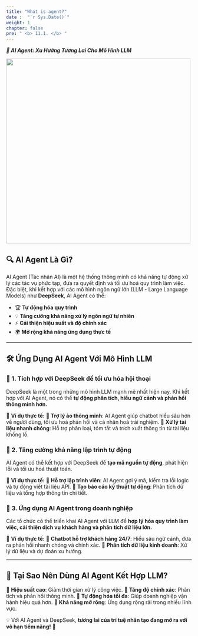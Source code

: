 ```yaml
---
title: "What is agent?"
date :  "`r Sys.Date()`" 
weight: 1
chapter: false
pre: " <b> 11.1. </b> "
---
```



**_🤖 AI Agent: Xu Hướng Tương Lai Cho Mô Hình LLM_**

<img src="https://i.ytimg.com/vi/XVO3zsHdvio/maxresdefault.jpg" width="500"/>

## 🔍 AI Agent Là Gì?
AI Agent (Tác nhân AI) là một hệ thống thông minh có khả năng tự động xử lý các tác vụ phức tạp, đưa ra quyết định và tối ưu hoá quy trình làm việc. Đặc biệt, khi kết hợp với các mô hình ngôn ngữ lớn (LLM - Large Language Models) như **DeepSeek**, AI Agent có thể:

- 🏆 **Tự động hóa quy trình**
- 💡 **Tăng cường khả năng xử lý ngôn ngữ tự nhiên**
- ⚡ **Cải thiện hiệu suất và độ chính xác**
- 🌍 **Mở rộng khả năng ứng dụng thực tế**

---

## 🛠️ Ứng Dụng AI Agent Với Mô Hình LLM
### 🔹 **1. Tích hợp với DeepSeek để tối ưu hóa hội thoại**
DeepSeek là một trong những mô hình LLM mạnh mẽ nhất hiện nay. Khi kết hợp với AI Agent, nó có thể **tự động phân tích, hiểu ngữ cảnh và phản hồi thông minh hơn.**

🔹 **Ví dụ thực tế:**
📌 **Trợ lý ảo thông minh**: AI Agent giúp chatbot hiểu sâu hơn về người dùng, tối ưu hoá phản hồi và cá nhân hoá trải nghiệm.
📌 **Xử lý tài liệu nhanh chóng**: Hỗ trợ phân loại, tóm tắt và trích xuất thông tin từ tài liệu khổng lồ.

### 🔹 **2. Tăng cường khả năng lập trình tự động**
AI Agent có thể kết hợp với DeepSeek để **tạo mã nguồn tự động**, phát hiện lỗi và tối ưu hoá thuật toán.

🔹 **Ví dụ thực tế:**
📌 **Hỗ trợ lập trình viên**: AI Agent gợi ý mã, kiểm tra lỗi logic và tự động viết tài liệu API.
📌 **Tạo báo cáo kỹ thuật tự động**: Phân tích dữ liệu và tổng hợp thông tin chi tiết.

### 🔹 **3. Ứng dụng AI Agent trong doanh nghiệp**
Các tổ chức có thể triển khai AI Agent với LLM để **hợp lý hóa quy trình làm việc, cải thiện dịch vụ khách hàng và phân tích dữ liệu lớn.**

🔹 **Ví dụ thực tế:**
📌 **Chatbot hỗ trợ khách hàng 24/7**: Hiểu sâu ngữ cảnh, đưa ra phản hồi nhanh chóng và chính xác.
📌 **Phân tích dữ liệu kinh doanh**: Xử lý dữ liệu và dự đoán xu hướng.

---

## 🎯 Tại Sao Nên Dùng AI Agent Kết Hợp LLM?
🔹 **Hiệu suất cao**: Giảm thời gian xử lý công việc.
🔹 **Tăng độ chính xác**: Phân tích và phản hồi thông minh.
🔹 **Tự động hóa tối đa**: Giúp doanh nghiệp vận hành hiệu quả hơn.
🔹 **Khả năng mở rộng**: Ứng dụng rộng rãi trong nhiều lĩnh vực.

💡 Với AI Agent và DeepSeek, **tương lai của trí tuệ nhân tạo đang mở ra với vô hạn tiềm năng!** 🚀





























